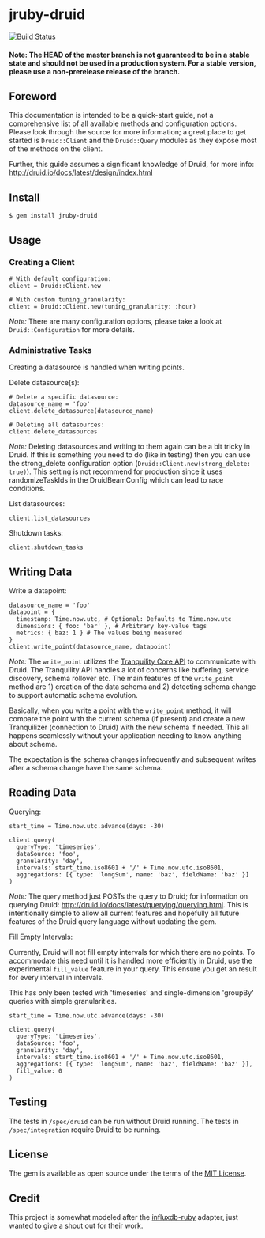 # jruby-druid
[![Build Status](https://travis-ci.org/andremleblanc/jruby-druid.svg?branch=master)](https://travis-ci.org/andremleblanc/jruby-druid)

#### Note: The HEAD of the master branch is not guaranteed to be in a stable state and should not be used in a production system. For a stable version, please use a non-prerelease release of the branch.

## Foreword
This documentation is intended to be a quick-start guide, not a comprehensive
list of all available methods and configuration options. Please look through
the source for more information; a great place to get started is `Druid::Client`
and the `Druid::Query` modules as they expose most of the methods on the client.

Further, this guide assumes a significant knowledge of Druid, for more info:
http://druid.io/docs/latest/design/index.html

## Install

```
$ gem install jruby-druid
```

## Usage

### Creating a Client
```
# With default configuration:
client = Druid::Client.new
```

```
# With custom tuning_granularity:
client = Druid::Client.new(tuning_granularity: :hour)
```
*Note:* There are many configuration options, please take a look at
`Druid::Configuration` for more details.

### Administrative Tasks
Creating a datasource is handled when writing points.

Delete datasource(s):
```
# Delete a specific datasource:
datasource_name = 'foo'
client.delete_datasource(datasource_name)
```

```
# Deleting all datasources:
client.delete_datasources
```

*Note:* Deleting datasources and writing to them again can be a bit tricky in
Druid. If this is something you need to do (like in testing) then you can use
the strong_delete configuration option
(`Druid::Client.new(strong_delete: true)`). This setting is not recommend for
production since it uses randomizeTaskIds in the DruidBeamConfig which can lead
to race conditions.

List datasources:
```
client.list_datasources
```

Shutdown tasks:
```
client.shutdown_tasks
```

## Writing Data

Write a datapoint:
```
datasource_name = 'foo'
datapoint = {
  timestamp: Time.now.utc, # Optional: Defaults to Time.now.utc
  dimensions: { foo: 'bar' }, # Arbitrary key-value tags
  metrics: { baz: 1 } # The values being measured
}
client.write_point(datasource_name, datapoint)
```
*Note:* The `write_point` utilizes the
[Tranquility Core API](https://github.com/druid-io/tranquility/blob/master/docs/core.md)
to communicate with Druid. The Tranquility API handles a lot of concerns like
buffering, service discovery, schema rollover etc. The main features of
the `write_point` method are 1) creation of the data schema and 2) detecting
schema change to support automatic schema evolution.

Basically, when you write a point with the `write_point` method, it will compare
the point with the current schema (if present) and create a new Tranquilizer
(connection to Druid) with the new schema if needed. This all happens
seamlessly without your application needing to know anything about schema.

The expectation is the schema changes infrequently and subsequent writes after
a schema change have the same schema.

## Reading Data

Querying:
```
start_time = Time.now.utc.advance(days: -30)

client.query(
  queryType: 'timeseries',
  dataSource: 'foo',
  granularity: 'day',
  intervals: start_time.iso8601 + '/' + Time.now.utc.iso8601,
  aggregations: [{ type: 'longSum', name: 'baz', fieldName: 'baz' }]
)
```
*Note:* The `query` method just POSTs the query to Druid; for information on
querying Druid: http://druid.io/docs/latest/querying/querying.html. This is
intentionally simple to allow all current features and hopefully all future
features of the Druid query language without updating the gem.

Fill Empty Intervals:

Currently, Druid will not fill empty intervals for which there are no points. To
accommodate this need until it is handled more efficiently in Druid, use the
experimental `fill_value` feature in your query. This ensure you get an result
for every interval in intervals.

This has only been tested with 'timeseries' and single-dimension 'groupBy'
queries with simple granularities.
```
start_time = Time.now.utc.advance(days: -30)

client.query(
  queryType: 'timeseries',
  dataSource: 'foo',
  granularity: 'day',
  intervals: start_time.iso8601 + '/' + Time.now.utc.iso8601,
  aggregations: [{ type: 'longSum', name: 'baz', fieldName: 'baz' }],
  fill_value: 0
)
```

## Testing

The tests in `/spec/druid` can be run without Druid running. The tests in
`/spec/integration` require Druid to be running.

## License

The gem is available as open source under the terms of the [MIT License](http://opensource.org/licenses/MIT).

## Credit

This project is somewhat modeled after the
[influxdb-ruby](https://github.com/influxdata/influxdb-ruby) adapter, just
wanted to give a shout out for their work.

